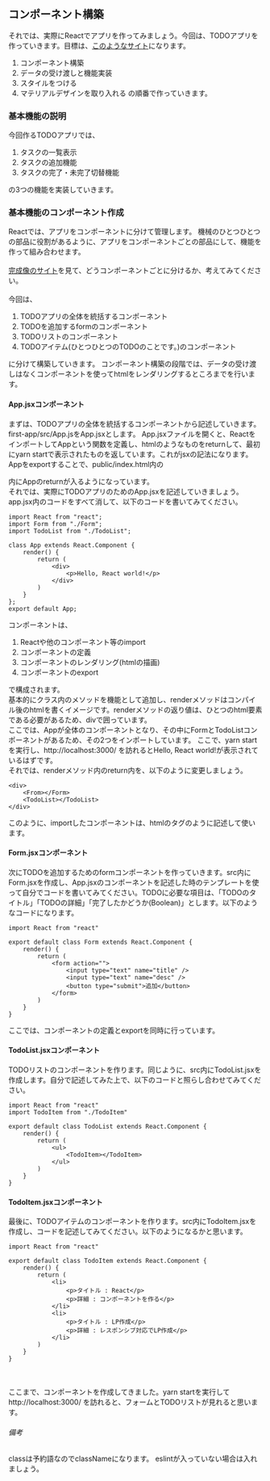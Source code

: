 ## コンポーネント構築
それでは、実際にReactでアプリを作ってみましょう。今回は、TODOアプリを作っていきます。目標は、[このようなサイト]()になります。
1. コンポーネント構築
1. データの受け渡しと機能実装
1. スタイルをつける
1. マテリアルデザインを取り入れる
の順番で作っていきます。

### 基本機能の説明
今回作るTODOアプリでは、

1. タスクの一覧表示
1. タスクの追加機能
1. タスクの完了・未完了切替機能

の3つの機能を実装していきます。

### 基本機能のコンポーネント作成
Reactでは、アプリをコンポーネントに分けて管理します。
機械のひとつひとつの部品に役割があるように、アプリをコンポーネントごとの部品にして、機能を作って組み合わせます。
<br><br>
[完成像のサイト]()を見て、どうコンポーネントごとに分けるか、考えてみてください。
<br><br>
今回は、

1. TODOアプリの全体を統括するコンポーネント
1. TODOを追加するformのコンポーネント
1. TODOリストのコンポーネント
1. TODOアイテム(ひとつひとつのTODOのことです。)のコンポーネント

に分けて構築していきます。
コンポーネント構築の段階では、データの受け渡しはなくコンポーネントを使ってhtmlをレンダリングするところまでを行います。

#### App.jsxコンポーネント
まずは、TODOアプリの全体を統括するコンポーネントから記述していきます。
<br>
first-app/src/App.jsをApp.jsxとします。
App.jsxファイルを開くと、ReactをインポートしてAppという関数を定義し、htmlのようなものをreturnして、最初にyarn startで表示されたものを返しています。これがjsxの記法になります。
Appをexportすることで、public/index.html内の<div id="root"></div>内にAppのreturnが入るようになっています。
<br>
それでは、実際にTODOアプリのためのApp.jsxを記述していきましょう。
app.jsx内のコードをすべて消して、以下のコードを書いてみてください。

```
import React from "react";
import Form from "./Form";
import TodoList from "./TodoList";

class App extends React.Component {
    render() {
        return (
            <div>
                <p>Hello, React world!</p>
            </div>
        )
    }
};
export default App;
```
コンポーネントは、

1. Reactや他のコンポーネント等のimport
1. コンポーネントの定義
1. コンポーネントのレンダリング(htmlの描画)
1. コンポーネントのexport

で構成されます。
<br>
基本的にクラス内のメソッドを機能として追加し、renderメソッドはコンパイル後のhtmlを書くイメージです。renderメソッドの返り値は、ひとつのhtml要素である必要があるため、divで囲っています。
<br>
ここでは、Appが全体のコンポーネントとなり、その中にFormとTodoListコンポーネントがあるため、その2つをインポートしています。
ここで、yarn startを実行し、http://localhost:3000/
を訪れるとHello, React world!が表示されているはずです。
<br>それでは、renderメソッド内のreturn内を、以下のように変更しましょう。

```
<div>
    <From></Form>
    <TodoList></TodoList>
</div>
```
このように、importしたコンポーネントは、htmlのタグのように記述して使います。

#### Form.jsxコンポーネント
次にTODOを追加するためのformコンポーネントを作っていきます。src内にForm.jsxを作成し、App.jsxのコンポーネントを記述した時のテンプレートを使って自分でコードを書いてみてください。TODOに必要な項目は、「TODOのタイトル」「TODOの詳細」「完了したかどうか(Boolean)」とします。以下のようなコードになります。

```
import React from "react"

export default class Form extends React.Component {
    render() {
        return (
            <form action="">
                <input type="text" name="title" />
                <input type="text" name="desc" />
                <button type="submit">追加</button>
            </form>
        )
    }
}
```
ここでは、コンポーネントの定義とexportを同時に行っています。

#### TodoList.jsxコンポーネント
TODOリストのコンポーネントを作ります。同じように、src内にTodoList.jsxを作成します。自分で記述してみた上で、以下のコードと照らし合わせてみてください。
```
import React from "react"
import TodoItem from "./TodoItem"

export default class TodoList extends React.Component {
    render() {
        return (
            <ul>
                <TodoItem></TodoItem>
            </ul>
        )
    }
}
```

#### TodoItem.jsxコンポーネント
最後に、TODOアイテムのコンポーネントを作ります。src内にTodoItem.jsxを作成し、コードを記述してみてください。以下のようになるかと思います。
```
import React from "react"

export default class TodoItem extends React.Component {
    render() {
        return (
            <li>
                <p>タイトル : React</p>
                <p>詳細 : コンポーネントを作る</p>
            </li>
            <li>
                <p>タイトル : LP作成</p>
                <p>詳細 : レスポンシブ対応でLP作成</p>
            </li>
        )
    }
}
```
<br><br>
ここまで、コンポーネントを作成してきました。yarn startを実行してhttp://localhost:3000/
を訪れると、フォームとTODOリストが見れると思います。

###### 備考
classは予約語なのでclassNameになります。
eslintが入っていない場合は入れましょう。
